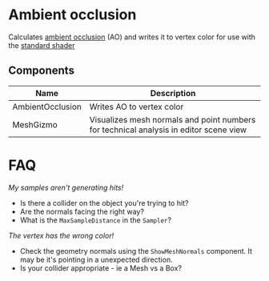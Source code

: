 # Ambient occlusion

Calculates [ambient occlusion](https://en.wikipedia.org/wiki/Ambient_occlusion) (AO) and writes it to vertex color for use with the [standard shader]()

## Components

Name | Description
---- | ---
AmbientOcclusion | Writes AO to vertex color 
MeshGizmo | Visualizes mesh normals and point numbers for technical analysis in editor scene view

# FAQ

*My samples aren't generating hits!*

- Is there a collider on the object you're trying to hit?
- Are the normals facing the right way? 
- What is the `MaxSampleDistance` in the `Sampler`?

*The vertex has the wrong color!*

- Check the geometry normals using the `ShowMeshNormals` component. It may be it's pointing in a unexpected direction.
- Is your collider appropriate - ie a Mesh vs a Box?
